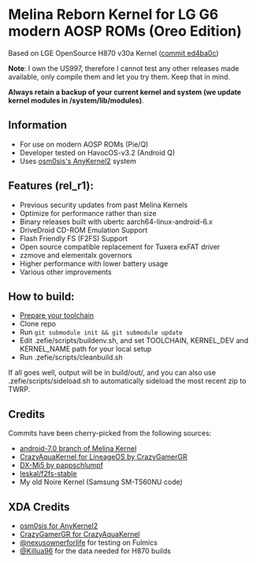 # Melina Reborn Kernel for LG G6 modern AOSP ROMs (Oreo Edition)

Based on LGE OpenSource H870 v30a Kernel ([commit ed4ba0c](https://github.com/zefie/lge_g6_melina_kernel/tree/ed4ba0cace3e073a491e9ebfd509f031031170a0))

**Note**: I own the US997, therefore I cannot test any other releases made available,
only compile them and let you try them. Keep that in mind.

**Always retain a backup of your current kernel and system (we update kernel modules in /system/lib/modules)**.

## Information

 * For use on modern AOSP ROMs (Pie/Q) 
 * Developer tested on HavocOS-v3.2 (Android Q)
 * Uses [osm0sis's AnyKernel2](https://forum.xda-developers.com/showthread.php?t=2670512) system

## Features (rel_r1):

 * Previous security updates from past Melina Kernels
 * Optimize for performance rather than size
 * Binary releases built with ubertc aarch64-linux-android-6.x
 * DriveDroid CD-ROM Emulation Support
 * Flash Friendly FS (F2FS) Support
 * Open source compatible replacement for Tuxera exFAT driver
 * zzmove and elementalx governors
 * Higher performance with lower battery usage
 * Various other improvements

## How to build:

 * [Prepare your toolchain](ubertc-guide.md)
 * Clone repo
 * Run ```git submodule init && git submodule update```
 * Edit .zefie/scripts/buildenv.sh, and set TOOLCHAIN, KERNEL_DEV and KERNEL_NAME path for your local setup
 * Run .zefie/scripts/cleanbuild.sh

If all goes well, output will be in build/out/,
and you can also use .zefie/scripts/sideload.sh to automatically sideload the most recent zip to TWRP.

## Credits

 Commits have been cherry-picked from the following sources:

 * [android-7.0 branch of Melina Kernel](https://github.com/zefie/lge_g6_melina_kernel/tree/android-7.0)
 * [CrazyAquaKernel for LineageOS by CrazyGamerGR](https://github.com/CrazyGamerGR/CrazyAquaKernel-g5-g6-los-nougat)
 * [DX-Mi5 by pappschlumpf](https://github.com/pappschlumpf/DX-Mi5)
 * [leskal/f2fs-stable](https://github.com/leskal/f2fs-stable)
 * My old Noire Kernel (Samsung SM-T560NU code)

## XDA Credits

 * [osm0sis for AnyKernel2](https://forum.xda-developers.com/showthread.php?t=2670512)
 * [CrazyGamerGR for CrazyAquaKernel](https://forum.xda-developers.com/lg-g6/development/kernel-crazyaquakernel-t3661459)
 * [@nexusownerforlife](https://forum.xda-developers.com/member.php?u=6382322) for testing on Fulmics
 * [@Killua96](https://forum.xda-developers.com/member.php?u=4580019) for the data needed for H870 builds

